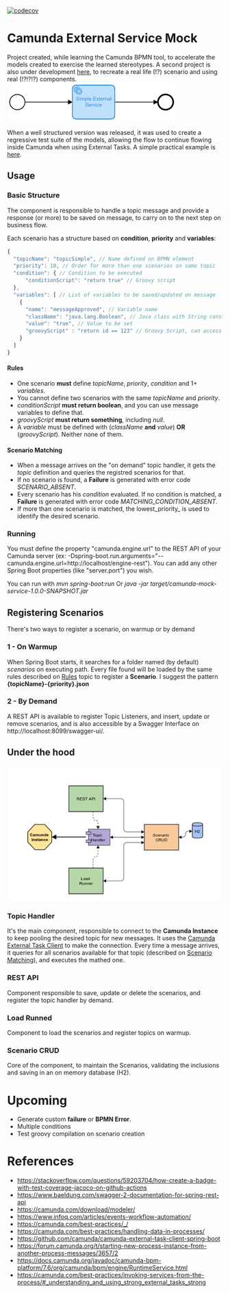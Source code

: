 [![codecov](https://codecov.io/gh/ricardo-comar/camunda-mock-service/branch/master/graph/badge.svg)](https://codecov.io/gh/ricardo-comar/camunda-mock-service)
# Camunda External Service Mock

Project created, while learning the Camunda BPMN tool, to accelerate the models created to exercise the learned stereotypes. A second project is also under development [here](https://github.com/ricardo-comar/spring-boot-camunda), to recreate a real life (!?) scenario and using real (!?!?!?) components.
![!simple_flow](img/simple_process.png)

When a well structured version was released, it was used to create a regressive test suite of the models, allowing the flow to continue flowing inside Camunda when using External Tasks. 
A simple practical example is [here](sample-project/README.md).

## Usage

### Basic Structure

The component is responsible to handle a topic message and provide a response (or more) to be saved on message, to carry on to the next step on business flow.

Each scenario has a structure based on **condition**, **priority** and **variables**:
```javascript
{
  "topicName": "topicSimple", // Name defined on BPMN element
  "priority": 10, // Order for more than one scenarios on same topic
  "condition": { // Condition to be executed
      "conditionScript": "return true" // Groovy script
  },
  "variables": [ // List of variables to be saved/updated on message
    {
      "name": "messageApproved", // Variable name
      "className": "java.lang.Boolean", // Java class with String constructor
      "value": "true", // Value to be set
      "groovyScript" : "return id == 123" // Groovy Script, can access message variables by name
    }
  ]
}
```
#### Rules
- One scenario **must** define _topicName_, _priority_, _condition_ and 1+ _variables_.
- You cannot define two scenarios with the same _topicName_ and _priority_. 
- _conditionScript_ **must return boolean**, and you can use message variables to define that.
- _groovyScript_ **must return something**, including _null_.
- A _variable_ must be defined with (_className_ **and** _value_) **OR** (_groovyScript_). Neither none of them.


#### Scenario Matching
- When a message arrives on the "on demand" topic handler, it gets the _topic_ definition and queries the registred scenarios for that.
- If no scenario is found, a __Failure__ is generated with error code _SCENARIO_ABSENT_.
- Every scenario has his _condition_ evaluated. If no condition is matched, a __Failure__ is generated with error code _MATCHING_CONDITION_ABSENT_.
- If more than one scenario is matched, the lowest_priority_ is used to identify the desired scenario. 

### Running

You must define the property "camunda.engine.url" to the REST API of your Camunda server (ex: -Dspring-boot.run.arguments="--camunda.engine.url=http://localhost/engine-rest"). You can add any other Spring Boot properties (like "server.port") you wish.

You can run with _mvn spring-boot:run_ 
Or _java -jar target/camunda-mock-service-1.0.0-SNAPSHOT.jar_

## Registering Scenarios

There's two ways to register a scenario, on warmup or by demand

### 1 - On Warmup

When Spring Boot starts, it searches for a folder named (by default) _scenarios_ on executing path.
Every file found will be loaded by the same rules described on [Rules](#Rules) topic to register a **Scenario**.
I suggest the pattern **{topicName}-{priority}.json**

### 2 - By Demand

A REST API is available to register Topic Listeners, and  insert, update or remove scenarios, and is also accessible by a Swagger Interface on http://localhost:8099/swagger-ui/.


## Under the hood

![components](img/components.png)

### Topic Handler

It's the main component, responsible to connect to the **Camunda Instance** to keep pooling the desired topic for new messages. It uses the [Camunda External Task Client](https://github.com/camunda/camunda-external-task-client-java) to make the connection.
Every time a message arrives, it queries for all scenarios available for that topic (described on [Scenario Matching](#scenario-matching)), and executes the mathed one.

### REST API

Component responsible to save, update or delete the scenarios, and register the topic handler by demand.

### Load Runned

Component to load the scenarios and register topics on warmup.

### Scenario CRUD

Core of the component, to maintain the Scenarios, validating the inclusions and saving in an on memory database (H2).



# Upcoming
- Generate custom **failure** or **BPMN Error**.
- Multiple conditions
- Test groovy compilation on scenario creation

# References
- https://stackoverflow.com/questions/59203704/how-create-a-badge-with-test-coverage-jacoco-on-github-actions
- https://www.baeldung.com/swagger-2-documentation-for-spring-rest-api
- https://camunda.com/download/modeler/
- https://www.infoq.com/articles/events-workflow-automation/
- https://camunda.com/best-practices/_/
- https://camunda.com/best-practices/handling-data-in-processes/
- https://github.com/camunda/camunda-external-task-client-spring-boot
- https://forum.camunda.org/t/starting-new-process-instance-from-another-process-messages/3657/2
- https://docs.camunda.org/javadoc/camunda-bpm-platform/7.6/org/camunda/bpm/engine/RuntimeService.html
- https://camunda.com/best-practices/invoking-services-from-the-process/#_understanding_and_using_strong_external_tasks_strong